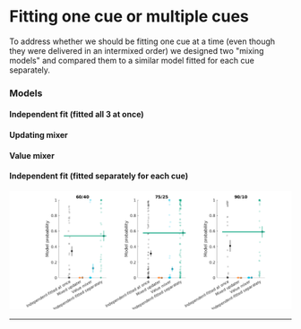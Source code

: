 
# Fitting one cue or multiple cues
To address whether we should be fitting one cue at a time (even though they were delivered in an intermixed order) we designed two "mixing models" and compared them to a similar model fitted for each cue separately.

### Models
#### Independent fit (fitted all 3 at once)
#### Updating mixer
#### Value mixer
#### Independent fit (fitted separately for each cue)

![model_prob_allcues](contents/images/model_prob_allcues.png)

---
